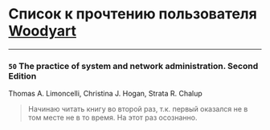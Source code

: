 # Список к прочтению пользователя [Woodyart](https://plus.google.com/+АндрейДолбилин)
---

### `50` The practice of system and network administration. Second Edition
Thomas A. Limoncelli,  Christina J. Hogan, Strata R. Chalup
> Начинаю читать книгу во второй раз, т.к. первый оказался не в том месте не в то время. На этот раз осознанно.

